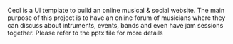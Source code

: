 Ceol is a UI template to build an online musical & social website. The main purpose of this project is to have an online forum of musicians where they can discuss about intruments, events, bands and even have jam sessions together. 
Please refer to the pptx file for more details
